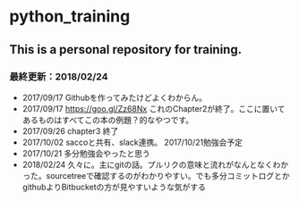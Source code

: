# python_training

## This is a personal repository for training.

### 最終更新：2018/02/24

- 2017/09/17 Githubを作ってみたけどよくわからん。
- 2017/09/17 https://goo.gl/Zz68Nx これのChapter2が終了。ここに置いてあるものはすべてこの本の例題？的なやつです。
- 2017/09/26 chapter3 終了
- 2017/10/02 saccoと共有、slack連携。 2017/10/21勉強会予定
- 2017/10/21 多分勉強会やったと思う
- 2018/02/24 久々に。主にgitの話。プルリクの意味と流れがなんとなくわかった。sourcetreeで確認するのがわかりやすい。でも多分コミットログとかgithubよりBitbucketの方が見やすいような気がする